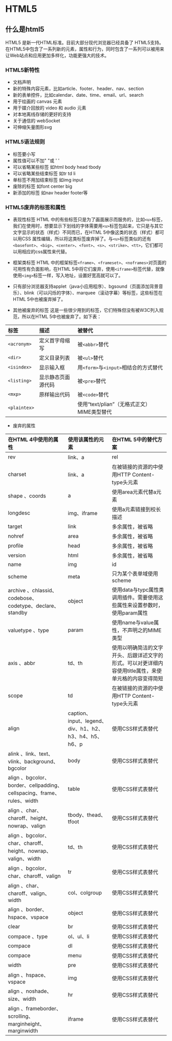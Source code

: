 # HTML5
## 什么是html5
HTML5 是新一代HTML标准。目前大部分现代浏览器已经具备了 HTML5支持。在HTML5中包含了一系列新的元素，属性和行为，同时包含了一系列可以被用来让Web站点和应用更加多样化，功能更强大的技术。

### HTML5新特性
- 文档声明
- 新的特殊内容元素，比如article、footer、header、nav、section
- 新的表单控件，比如calendar、date、time、email、url、search
- 用于绘画的 canvas 元素
- 用于媒介回放的 video 和 audio 元素
- 对本地离线存储的更好的支持
- 关于通信的 webSocket
- 可伸缩矢量图形svg

### HTML5语法规则
- 标签要小写
- 属性值可以不加" "或 ' '
- 可以省略某些标签 如html body head tbody
- 可以省略某些结束标签 如tr td li
- 单标签不用加结束标签 如img input
- 废除的标签 如font center big
- 新添加的标签 如nav header footer等

### HTML5废弃的标签和属性
- 表现性标签
  HTML 中的有些标签只是为了画面展示而服务的，比如`<u>`标签，我们在使用时，想要显示下划线的字体需要用`<u>`标签包起来，它只是与其它文字显示的状态（样式）不同而已，在HTML 5中像这类的状态（样式）都可以用CSS 属性编辑，所以将这类标签废弃掉了。与`<u>`标签类似的还有`<basefont>`、`<big>`、`<center>`、`<font>`、`<s>`、`<strike>`、`<tt>`，它们都可以用相应的css属性来代替。

- 框架类标签
  HTML 中的框架标签`<frame>`、`<frameset>`、`<noframes>`对页面的可用性有负面影响，在HTML 5中将它们废弃，使用`<iframe>`标签代替，就像使用`<img>`标签一样，写入地址，设置好宽高就可以了。

- 只有部分浏览器支持applet（java小应用程序）、bgsound（页面添加背景音乐）、blink（可以闪烁的字体）、marquee（滚动字幕）等标签，这些标签在HTML 5中也被废弃掉了。

- 其他被废弃的标签
  这是一些很少用到的标签，它们特殊但没有被W3C列入规范，所以在HTML 5中也被废弃了。如下表：

|标签     |描述     |被替代     |
|:--------|:-------|:----------|
|`<acronym>`|定义首字母缩写|被`<abbr>`替代|
|`<dir>`|定义目录列表|被`<ul>`替代|
|`<isindex>`|显示输入框|用`<form>`与`<input>`相结合的方式替代|
|`<listing>`|显示静态页面源代码|被`<pre>`替代|
|`<mxp>`|原样输出代码|被`<code>`替代|
|`<plaintex>`||使用“text/plian”（无格式正文）MIME类型替代|

- 废弃的属性

|在HTML 4中使用的属性     |使用该属性的元素    |在HTML 5中的替代方案    |
|:----------------------|:-------------------|:---------------------|
|rev	|link、a	|rel|
|charset	|link、a	|在被链接的资源的中使用HTTP Content-type头元素|
|shape 、coords	|a	|使用area元素代替a元素|
|longdesc	|img、iframe	|使用a元素链接到校长描述|
|target	|link	|多余属性，被省略|
|nohref	|area	|多余属性，被省略|
|profile	|head	|多余属性，被省略|
|version	|html	|多余属性，被省略|
|name	|img	|id|
|scheme	|meta	|只为某个表单域使用scheme|
|archive 、chlassid、codebose、codetype、declare、standby	|object	|使用data与typc属性类调用插件。需要使用这些属性来设置参数时，使用param属性|
|valuetype 、type	|param	|使用name与value属性，不声明之的MIME类型|
|axis 、abbr	|td、th	|使用以明确简洁的文字开头、后跟详述文字的形式。可以对更详细内容使用title属性，来使单元格的内容变得简短|
|scope	|td	|在被链接的资源的中使用HTTP Content-type头元素|
|align	|caption、input、legend、div、h1、h2、h3、h4、h5、h6、p	|使用CSS样式表替代|
|alink 、link、text、vlink、background、bgcolor	|body	|使用CSS样式表替代|
|align 、bgcolor、border、cellpadding、cellspacing、frame、rules、width	|table	|使用CSS样式表替代|
|align 、char、charoff、height、nowrap、valign	|tbody、thead、tfoot	|使用CSS样式表替代|
|align 、bgcolor、char、charoff、height、nowrap、valign、width	|td、th	|使用CSS样式表替代|
|align 、bgcolor、char、charoff、valign	|tr	|使用CSS样式表替代|
|align 、char、charoff、valign、width	|col、colgroup	|使用CSS样式表替代|
|align 、border、hspace、vspace	|object	|使用CSS样式表替代|
|clear	|br	|使用CSS样式表替代|
|compace 、type	|ol、ul、li	|使用CSS样式表替代|
|compace	|dl	|使用CSS样式表替代|
|compace	|menu	|使用CSS样式表替代|
|width	|pre	|使用CSS样式表替代|
|align 、hspace、vspace	|img	|使用CSS样式表替代|
|align 、noshade、size、width	|hr	|使用CSS样式表替代|
|align 、frameborder、scrolling、marginheight、marginwidth	|iframe	|使用CSS样式表替代|
